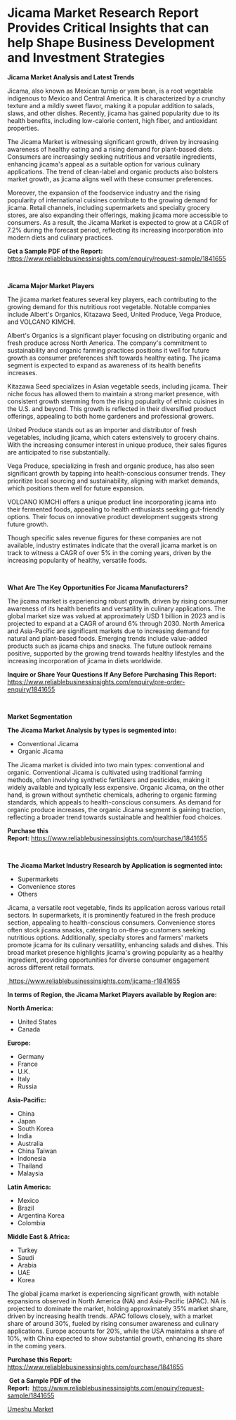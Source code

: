 <p><h1>Jicama Market Research Report Provides Critical Insights that can help Shape Business Development and Investment Strategies</h1></p><p><strong>Jicama Market Analysis and Latest Trends</strong></p>
<p><p>Jicama, also known as Mexican turnip or yam bean, is a root vegetable indigenous to Mexico and Central America. It is characterized by a crunchy texture and a mildly sweet flavor, making it a popular addition to salads, slaws, and other dishes. Recently, jicama has gained popularity due to its health benefits, including low-calorie content, high fiber, and antioxidant properties.</p><p>The Jicama Market is witnessing significant growth, driven by increasing awareness of healthy eating and a rising demand for plant-based diets. Consumers are increasingly seeking nutritious and versatile ingredients, enhancing jicama's appeal as a suitable option for various culinary applications. The trend of clean-label and organic products also bolsters market growth, as jicama aligns well with these consumer preferences.</p><p>Moreover, the expansion of the foodservice industry and the rising popularity of international cuisines contribute to the growing demand for jicama. Retail channels, including supermarkets and specialty grocery stores, are also expanding their offerings, making jicama more accessible to consumers. As a result, the Jicama Market is expected to grow at a CAGR of 7.2% during the forecast period, reflecting its increasing incorporation into modern diets and culinary practices.</p></p>
<p><strong>Get a Sample PDF of the Report:&nbsp;</strong> <a href="https://www.reliablebusinessinsights.com/enquiry/request-sample/1841655?utm_campaign=2245&utm_medium=2&utm_source=Github&utm_content=ia&utm_term=07042025&utm_id=jicama">https://www.reliablebusinessinsights.com/enquiry/request-sample/1841655</a></p>
<p>&nbsp;</p>
<p><strong>Jicama Major Market Players</strong></p>
<p><p>The jicama market features several key players, each contributing to the growing demand for this nutritious root vegetable. Notable companies include Albert's Organics, Kitazawa Seed, United Produce, Vega Produce, and VOLCANO KIMCHI. </p><p>Albert's Organics is a significant player focusing on distributing organic and fresh produce across North America. The company's commitment to sustainability and organic farming practices positions it well for future growth as consumer preferences shift towards healthy eating. The jicama segment is expected to expand as awareness of its health benefits increases.</p><p>Kitazawa Seed specializes in Asian vegetable seeds, including jicama. Their niche focus has allowed them to maintain a strong market presence, with consistent growth stemming from the rising popularity of ethnic cuisines in the U.S. and beyond. This growth is reflected in their diversified product offerings, appealing to both home gardeners and professional growers.</p><p>United Produce stands out as an importer and distributor of fresh vegetables, including jicama, which caters extensively to grocery chains. With the increasing consumer interest in unique produce, their sales figures are anticipated to rise substantially. </p><p>Vega Produce, specializing in fresh and organic produce, has also seen significant growth by tapping into health-conscious consumer trends. They prioritize local sourcing and sustainability, aligning with market demands, which positions them well for future expansion.</p><p>VOLCANO KIMCHI offers a unique product line incorporating jicama into their fermented foods, appealing to health enthusiasts seeking gut-friendly options. Their focus on innovative product development suggests strong future growth.</p><p>Though specific sales revenue figures for these companies are not available, industry estimates indicate that the overall jicama market is on track to witness a CAGR of over 5% in the coming years, driven by the increasing popularity of healthy, versatile foods.</p></p>
<p>&nbsp;</p>
<p><strong>What Are The Key Opportunities For Jicama Manufacturers?</strong></p>
<p><p>The jicama market is experiencing robust growth, driven by rising consumer awareness of its health benefits and versatility in culinary applications. The global market size was valued at approximately USD 1 billion in 2023 and is projected to expand at a CAGR of around 6% through 2030. North America and Asia-Pacific are significant markets due to increasing demand for natural and plant-based foods. Emerging trends include value-added products such as jicama chips and snacks. The future outlook remains positive, supported by the growing trend towards healthy lifestyles and the increasing incorporation of jicama in diets worldwide.</p></p>
<p><strong>Inquire or Share Your Questions If Any Before Purchasing This Report:</strong> <a href="https://www.reliablebusinessinsights.com/enquiry/pre-order-enquiry/1841655?utm_campaign=2245&utm_medium=2&utm_source=Github&utm_content=ia&utm_term=07042025&utm_id=jicama">https://www.reliablebusinessinsights.com/enquiry/pre-order-enquiry/1841655</a></p>
<p>&nbsp;</p>
<p><strong>Market Segmentation</strong></p>
<p><strong>The Jicama Market Analysis by types is segmented into:</strong></p>
<p><ul><li>Conventional Jicama</li><li>Organic Jicama</li></ul></p>
<p><p>The Jicama market is divided into two main types: conventional and organic. Conventional Jicama is cultivated using traditional farming methods, often involving synthetic fertilizers and pesticides, making it widely available and typically less expensive. Organic Jicama, on the other hand, is grown without synthetic chemicals, adhering to organic farming standards, which appeals to health-conscious consumers. As demand for organic produce increases, the organic Jicama segment is gaining traction, reflecting a broader trend towards sustainable and healthier food choices.</p></p>
<p><strong>Purchase this Report:&nbsp;</strong><a href="https://www.reliablebusinessinsights.com/purchase/1841655?utm_campaign=2245&utm_medium=2&utm_source=Github&utm_content=ia&utm_term=07042025&utm_id=jicama">https://www.reliablebusinessinsights.com/purchase/1841655</a></p>
<p>&nbsp;</p>
<p><strong>The Jicama Market Industry Research by Application is segmented into:</strong></p>
<p><ul><li>Supermarkets</li><li>Convenience stores</li><li>Others</li></ul></p>
<p><p>Jicama, a versatile root vegetable, finds its application across various retail sectors. In supermarkets, it is prominently featured in the fresh produce section, appealing to health-conscious consumers. Convenience stores often stock jicama snacks, catering to on-the-go customers seeking nutritious options. Additionally, specialty stores and farmers' markets promote jicama for its culinary versatility, enhancing salads and dishes. This broad market presence highlights jicama's growing popularity as a healthy ingredient, providing opportunities for diverse consumer engagement across different retail formats.</p></p>
<p><a href="https://www.reliablebusinessinsights.com/jicama-r1841655?utm_campaign=2245&utm_medium=2&utm_source=Github&utm_content=ia&utm_term=07042025&utm_id=jicama">&nbsp;https://www.reliablebusinessinsights.com/jicama-r1841655</a></p>
<p><strong>In terms of Region, the Jicama Market Players available by Region are:</strong></p>
<p>
    <p> <strong> North America: </strong>
        <ul>
            <li>United States</li>
            <li>Canada</li>
        </ul>
        </p> 
    <p> <strong> Europe: </strong>
        <ul>
            <li>Germany</li>
            <li>France</li>
            <li>U.K.</li>
            <li>Italy</li>
            <li>Russia</li>
        </ul>
        </p> 
    <p> <strong> Asia-Pacific: </strong>
        <ul>
            <li>China</li>
            <li>Japan</li>
            <li>South Korea</li>
            <li>India</li>
            <li>Australia</li>
            <li>China Taiwan</li>
            <li>Indonesia</li>
            <li>Thailand</li>
            <li>Malaysia</li>
        </ul>
        </p> 
    <p> <strong> Latin America: </strong>
        <ul>
            <li>Mexico</li>
            <li>Brazil</li>
            <li>Argentina Korea</li>
            <li>Colombia</li>
        </ul>
        </p> 
    <p> <strong> Middle East & Africa: </strong>
        <ul>
            <li>Turkey</li>
            <li>Saudi</li>
            <li>Arabia</li>
            <li>UAE</li>
            <li>Korea</li>
        </ul>
    </p>
    </p>
<p><p>The global jicama market is experiencing significant growth, with notable expansions observed in North America (NA) and Asia-Pacific (APAC). NA is projected to dominate the market, holding approximately 35% market share, driven by increasing health trends. APAC follows closely, with a market share of around 30%, fueled by rising consumer awareness and culinary applications. Europe accounts for 20%, while the USA maintains a share of 10%, with China expected to show substantial growth, enhancing its share in the coming years.</p></p>
<p><strong>Purchase this Report: </strong><a href="https://www.reliablebusinessinsights.com/purchase/1841655?utm_campaign=2245&utm_medium=2&utm_source=Github&utm_content=ia&utm_term=07042025&utm_id=jicama">https://www.reliablebusinessinsights.com/purchase/1841655</a></p>
<p>&nbsp;<strong>Get a Sample PDF of the Report:&nbsp;&nbsp;</strong><a href="https://www.reliablebusinessinsights.com/enquiry/request-sample/1841655?utm_campaign=2245&utm_medium=2&utm_source=Github&utm_content=ia&utm_term=07042025&utm_id=jicama">https://www.reliablebusinessinsights.com/enquiry/request-sample/1841655</a></p>
<p><strong></strong></p>
<p><p><a href="https://github.com/LilianFaulkner65/Market-Research-Report-List-2/blob/main/umeshu-market.md?utm_campaign=2245&utm_medium=2&utm_source=Github&utm_content=ia&utm_term=07042025&utm_id=jicama">Umeshu Market</a></p></p>